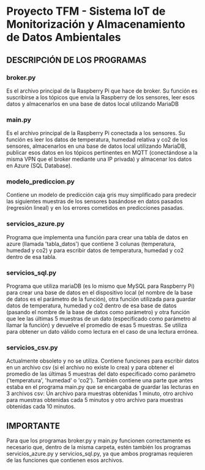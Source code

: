 # Proyecto TFM - Sistema IoT de Monitorización y Almacenamiento de Datos Ambientales
## DESCRIPCIÓN DE LOS PROGRAMAS
### broker.py
Es el archivo principal de la Raspberry Pi que hace de broker. Su función es suscribirse a los tópicos que envia la Raspberry de los sensores, leer esos datos y almacenarlos en una base de datos local utilizando MariaDB

### main.py
Es el archivo principal de la Raspberry Pi conectada a los sensores. Su función es leer los datos de temperatura, humedad relativa y co2 de los sensores, almacenarlos en una base de datos local utilizando MariaDB, publicar esos datos en los tópicos pertinentes en MQTT (conectándose a la misma VPN que el broker mediante una IP privada) y almacenar los datos en Azure (SQL Database).

### modelo_prediccion.py
Contiene un modelo de predicción caja gris muy simplificado para predecir las siguientes muestras de los sensores basándose en datos pasados (regresión lineal) y en los errores cometidos en predicciones pasadas.

### servicios_azure.py
Programa que implementa una función para crear una tabla de datos en azure (llamada 'tabla_datos') que contiene 3 colunas (temperatura, humedad y co2) y para escribir datos de temperatura, humedad y co2 dentro de esa tabla.

### servicios_sql.py
Programa que utiliza mariaDB (es lo mismo que MySQL para Raspberry Pi) para crear una base de datos en el dispositivo local (el nombre de la base de datos es el parámetro de la función), otra función utilizada para guardar datos de temperatura, humedad y co2 dentro de esa base de datos (pasando el nombre de la base de datos como parámetro) y otra función que lee las últimas 5  muestras de un dato (especificado como parámetro al llamar la función) y devuelve el promedio de esas 5 muestras. Se utiliza para obtener un dato válido como lectura en el caso de una  lectura errónea.

### servicios_csv.py
Actualmente obsoleto y no se utiliza. Contiene funciones para escribir datos en un archivo csv (si el archivo no existe lo crea) y para obtener el promedio de las últimas 5 muestras del dato especificado como parámetro ('temperatura', 'humedad' o 'co2'). También contiene una parte que antes estaba en el programa main.py que se encargaba de guardar las lecturas en 3 archivos csv: Un archivo para muestras obtenidas 1 minuto, otro archivo para muestras obtenidas cada 5 minutos y otro archivo para muestras obtenidas cada 10 minutos.

## IMPORTANTE
Para que los programas broker.py y main.py funcionen correctamente es necesario que, dentro de la misma carpeta, estén también los programas servicios_azure.py y servicios_sql.py, ya que ambos programas
requieren de las funciones que contienen esos archivos.
